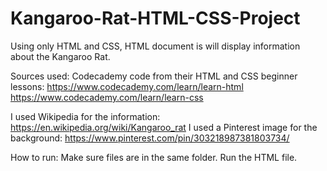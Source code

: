 # Kangaroo-Rat-HTML-CSS-Project
Using only HTML and CSS, HTML document is will display information about the Kangaroo Rat.

Sources used: Codecademy code from their HTML and CSS beginner lessons:
https://www.codecademy.com/learn/learn-html
https://www.codecademy.com/learn/learn-css

I used Wikipedia for the information: https://en.wikipedia.org/wiki/Kangaroo_rat
I used a Pinterest image for the background: https://www.pinterest.com/pin/303218987381803734/

How to run: Make sure files are in the same folder. Run the HTML file.
